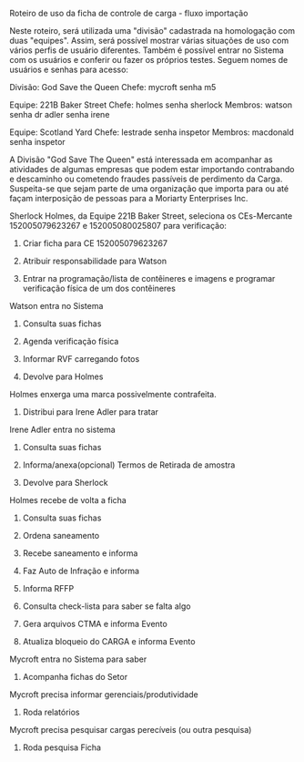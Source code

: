 Roteiro de uso da ficha de controle de carga - fluxo importação

Neste roteiro, será utilizada uma "divisão" cadastrada na homologação com duas "equipes". Assim, será possível mostrar várias situações de uso com vários perfis de usuário diferentes. Também é possível entrar no Sistema com os usuários e conferir ou fazer os próprios testes. Seguem nomes de usuários e senhas para acesso:

Divisão:  God Save the Queen
Chefe: 
mycroft senha m5

Equipe: 221B Baker Street
Chefe: 
holmes senha sherlock
Membros: 
watson senha dr
adler senha irene

Equipe: Scotland Yard
Chefe: 
lestrade senha inspetor
Membros:
macdonald senha inspetor

A Divisão "God Save The Queen" está interessada em acompanhar as atividades de algumas empresas que podem estar importando contrabando e descaminho ou cometendo fraudes passíveis de perdimento da Carga. Suspeita-se que sejam parte de uma organização que importa para ou até façam interposição de pessoas para a Moriarty Enterprises Inc.

Sherlock Holmes, da Equipe 221B Baker Street, seleciona os CEs-Mercante 152005079623267 e 152005080025807 para verificação:

1. Criar ficha para CE 152005079623267

2. Atribuir responsabilidade para Watson

3. Entrar na programação/lista de contêineres e imagens e programar verificação física de um dos contêineres

Watson entra no Sistema

1. Consulta suas fichas

2. Agenda verificação física

3. Informar RVF carregando fotos

4. Devolve para Holmes

Holmes enxerga uma marca possivelmente contrafeita. 

1. Distribui para Irene Adler para tratar

Irene Adler entra no sistema

1. Consulta suas fichas

2. Informa/anexa(opcional) Termos de Retirada de amostra

3. Devolve para Sherlock

Holmes recebe de volta a ficha

1. Consulta suas fichas

2. Ordena saneamento

3. Recebe saneamento e informa

4. Faz Auto de Infração e informa

5. Informa RFFP

6. Consulta check-lista para saber se falta algo

7. Gera arquivos CTMA e informa Evento

8. Atualiza bloqueio do CARGA e informa Evento


Mycroft entra no Sistema para saber 

1. Acompanha fichas do Setor

Mycroft precisa informar gerenciais/produtividade

1. Roda relatórios

Mycroft precisa pesquisar cargas perecíveis (ou outra pesquisa)

1. Roda pesquisa Ficha

